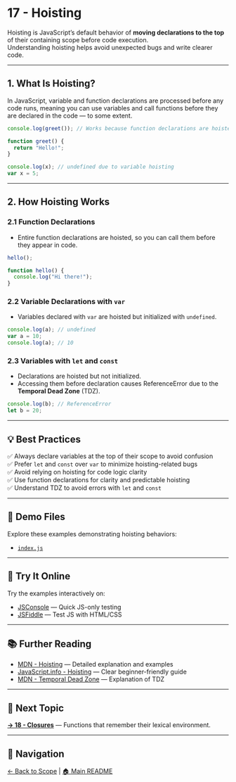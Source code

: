 # 17 - Hoisting

Hoisting is JavaScript’s default behavior of **moving declarations to the top** of their containing scope before code execution.  
Understanding hoisting helps avoid unexpected bugs and write clearer code.

---

## 1. What Is Hoisting?

In JavaScript, variable and function declarations are processed before any code runs, meaning you can use variables and call functions before they are declared in the code — to some extent.

```js
console.log(greet()); // Works because function declarations are hoisted

function greet() {
  return "Hello!";
}

console.log(x); // undefined due to variable hoisting
var x = 5;
```

---

## 2. How Hoisting Works

### 2.1 Function Declarations

- Entire function declarations are hoisted, so you can call them before they appear in code.

```js
hello();

function hello() {
  console.log("Hi there!");
}
```

### 2.2 Variable Declarations with `var`

- Variables declared with `var` are hoisted but initialized with `undefined`.

```js
console.log(a); // undefined
var a = 10;
console.log(a); // 10
```

### 2.3 Variables with `let` and `const`

- Declarations are hoisted but not initialized.
- Accessing them before declaration causes ReferenceError due to the **Temporal Dead Zone** (TDZ).

```js
console.log(b); // ReferenceError
let b = 20;
```

---

## 💡 Best Practices

✅ Always declare variables at the top of their scope to avoid confusion  
✅ Prefer `let` and `const` over `var` to minimize hoisting-related bugs  
✅ Avoid relying on hoisting for code logic clarity  
✅ Use function declarations for clarity and predictable hoisting  
✅ Understand TDZ to avoid errors with `let` and `const`

---

## 📂 Demo Files

Explore these examples demonstrating hoisting behaviors:

- [`index.js`](index.js)

---

## 🧪 Try It Online

Try the examples interactively on:

- [JSConsole](https://jsconsole.com) — Quick JS-only testing  
- [JSFiddle](https://jsfiddle.net) — Test JS with HTML/CSS

---

## 📚 Further Reading

- [MDN - Hoisting](https://developer.mozilla.org/en-US/docs/Glossary/Hoisting) — Detailed explanation and examples  
- [JavaScript.info - Hoisting](https://javascript.info/variables#hoisting) — Clear beginner-friendly guide  
- [MDN - Temporal Dead Zone](https://developer.mozilla.org/en-US/docs/Web/JavaScript/Reference/Statements/let#temporal_dead_zone_td_zone) — Explanation of TDZ

---

## 🔗 Next Topic

**[→ 18 - Closures](../18-closures/README.md)** — Functions that remember their lexical environment.

---

## 🧭 Navigation

[← Back to Scope](../16-scope/README.md) | [🏠 Main README](../../README.md)
